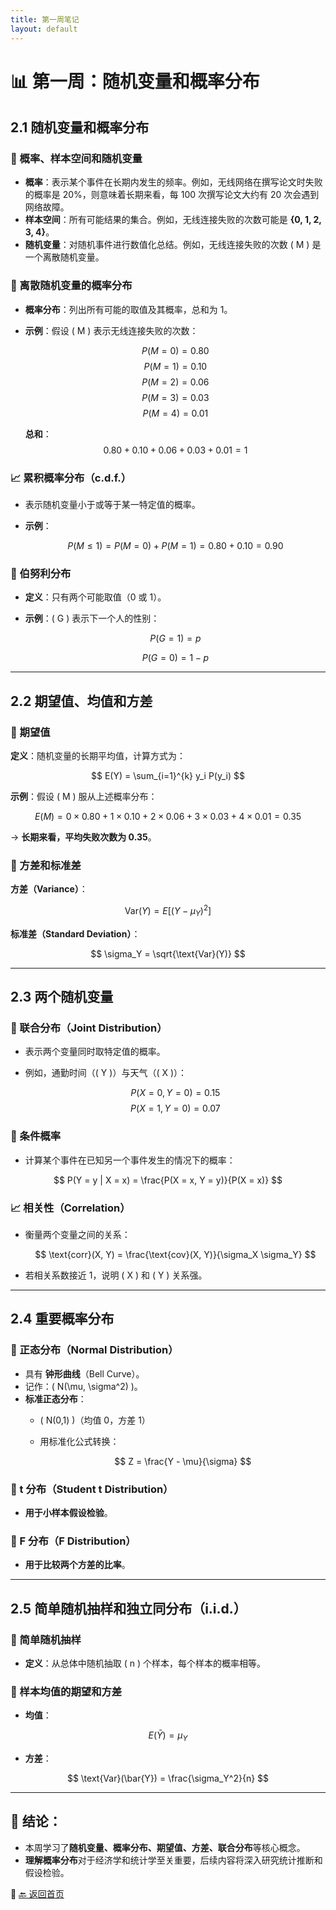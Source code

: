 ```yaml
---
title: 第一周笔记
layout: default
---
```


# 📊 第一周：随机变量和概率分布

## 2.1 随机变量和概率分布

### 📌 概率、样本空间和随机变量
- **概率**：表示某个事件在长期内发生的频率。例如，无线网络在撰写论文时失败的概率是 20%，则意味着长期来看，每 100 次撰写论文大约有 20 次会遇到网络故障。
- **样本空间**：所有可能结果的集合。例如，无线连接失败的次数可能是 **{0, 1, 2, 3, 4}**。
- **随机变量**：对随机事件进行数值化总结。例如，无线连接失败的次数 \( M \) 是一个离散随机变量。

### 🎯 离散随机变量的概率分布
- **概率分布**：列出所有可能的取值及其概率，总和为 1。
- **示例**：假设 \( M \) 表示无线连接失败的次数：
  
  $$
  P(M = 0) = 0.80
  $$
  $$
  P(M = 1) = 0.10
  $$
  $$
  P(M = 2) = 0.06
  $$
  $$
  P(M = 3) = 0.03
  $$
  $$
  P(M = 4) = 0.01
  $$

  **总和**：
  $$
  0.80 + 0.10 + 0.06 + 0.03 + 0.01 = 1
  $$

### 📈 累积概率分布（c.d.f.）
- 表示随机变量小于或等于某一特定值的概率。
- **示例**：
  
  $$
  P(M \leq 1) = P(M = 0) + P(M = 1) = 0.80 + 0.10 = 0.90
  $$

### 🎯 伯努利分布
- **定义**：只有两个可能取值（0 或 1）。
- **示例**：\( G \) 表示下一个人的性别：
  
  $$
  P(G = 1) = p
  $$

  $$
  P(G = 0) = 1 - p
  $$

---

## 2.2 期望值、均值和方差

### 📌 期望值
**定义**：随机变量的长期平均值，计算方式为：

$$
E(Y) = \sum_{i=1}^{k} y_i P(y_i)
$$

**示例**：假设 \( M \) 服从上述概率分布：

$$
E(M) = 0 \times 0.80 + 1 \times 0.10 + 2 \times 0.06 + 3 \times 0.03 + 4 \times 0.01 = 0.35
$$

→ **长期来看，平均失败次数为 0.35**。


### 🎯 方差和标准差

**方差（Variance）**：
  
$$
\text{Var}(Y) = E[(Y - \mu_Y)^2]
$$

**标准差（Standard Deviation）**：

$$
\sigma_Y = \sqrt{\text{Var}(Y)}
$$


---

## 2.3 两个随机变量

### 📌 联合分布（Joint Distribution）
- 表示两个变量同时取特定值的概率。
- 例如，通勤时间（\( Y \)）与天气（\( X \)）：
  
  $$
  P(X=0, Y=0) = 0.15
  $$
  $$
  P(X=1, Y=0) = 0.07
  $$

### 🎯 条件概率
- 计算某个事件在已知另一个事件发生的情况下的概率：

$$
P(Y = y | X = x) = \frac{P(X = x, Y = y)}{P(X = x)}
$$

### 📈 相关性（Correlation）
- 衡量两个变量之间的关系：
  
  $$
  \text{corr}(X, Y) = \frac{\text{cov}(X, Y)}{\sigma_X \sigma_Y}
  $$

- 若相关系数接近 1，说明 \( X \) 和 \( Y \) 关系强。

---

## 2.4 重要概率分布

### 🎯 正态分布（Normal Distribution）
- 具有 **钟形曲线**（Bell Curve）。
- 记作：\( N(\mu, \sigma^2) \)。
- **标准正态分布**：
  - \( N(0,1) \)（均值 0，方差 1）
  - 用标准化公式转换：
    
    $$
    Z = \frac{Y - \mu}{\sigma}
    $$

### 📌 t 分布（Student t Distribution）
- **用于小样本假设检验**。

### 📌 F 分布（F Distribution）
- **用于比较两个方差的比率**。

---

## 2.5 简单随机抽样和独立同分布（i.i.d.）

### 📌 简单随机抽样
- **定义**：从总体中随机抽取 \( n \) 个样本，每个样本的概率相等。

### 🎯 样本均值的期望和方差
- **均值**：

$$
E(\bar{Y}) = \mu_Y
$$

- **方差**：

$$
\text{Var}(\bar{Y}) = \frac{\sigma_Y^2}{n}
$$

---

## 📌 结论：
- 本周学习了**随机变量、概率分布、期望值、方差、联合分布**等核心概念。
- **理解概率分布**对于经济学和统计学至关重要，后续内容将深入研究统计推断和假设检验。

📌 [🔙 返回首页](../index.md)
